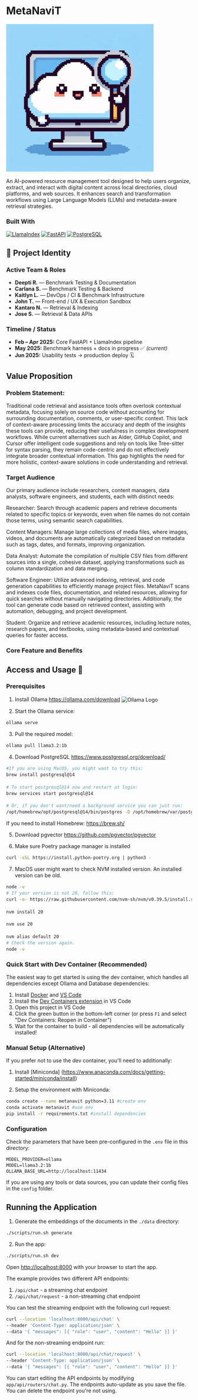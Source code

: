 # MetaNaviT
![alt text](https://github.com/klaurie/MetaNaviT/blob/main/.frontend/public/metanavit.jpeg?raw=true)

An AI-powered resource management tool designed to help users organize, extract, and interact with digital content across local directories, cloud platforms, and web sources. It enhances search and transformation workflows using Large Language Models (LLMs) and metadata-aware retrieval strategies.

### Built With

[![LlamaIndex](https://img.shields.io/badge/LlamaIndex-5D3FD3?style=for-the-badge)](https://www.llamaindex.ai/)
[![FastAPI](https://img.shields.io/badge/FastAPI-009688?style=for-the-badge)](https://fastapi.tiangolo.com/)
[![PostgreSQL](https://img.shields.io/badge/PostgreSQL-336791?style=for-the-badge)](https://www.postgresql.org/)


## 📌 Project Identity

### Active Team & Roles
- **Deepti R.** — Benchmark Testing & Documentation  
- **Carlana S.** — Benchmark Testing & Backend  
- **Kaitlyn L.** — DevOps / CI & Benchmark Infrastructure  
- **John T.** — Front-end / UX & Execution Sandbox  
- **Kantaro N.** — Retrieval & Indexing  
- **Jose S.** — Retrieval & Data APIs  

### Timeline / Status
- **Feb – Apr 2025:** Core FastAPI + LlamaIndex pipeline  
- **May 2025:** Benchmark harness + docs in progress ✅ *(current)*  
- **Jun 2025:** Usability tests → production deploy 🗓️  

## Value Proposition


### Problem Statement:
Traditional code retrieval and assistance tools often overlook contextual metadata, focusing solely on source code without accounting for surrounding documentation, comments, or user-specific context. This lack of context-aware processing limits the accuracy and depth of the insights these tools can provide, reducing their usefulness in complex development workflows. While current alternatives such as Aider, GitHub Copilot, and Cursor offer intelligent code suggestions and rely on tools like Tree-sitter for syntax parsing, they remain code-centric and do not effectively integrate broader contextual information. This gap highlights the need for more holistic, context-aware solutions in code understanding and retrieval.

### Target Audience
Our primary audience include researchers, content managers, data analysts, software engineers, and students, each with distinct needs:

Researcher: Search through academic papers and retrieve documents related to specific topics or keywords, even when file names do not contain those terms, using semantic search capabilities.

Content Managers: Manage large collections of media files, where images, videos, and documents are automatically categorized based on metadata such as tags, dates, and formats, improving organization.

Data Analyst: Automate the compilation of multiple CSV files from different sources into a single, cohesive dataset, applying transformations such as column standardization and data merging.

Software Engineer: Utilize advanced indexing, retrieval, and code generation capabilities to efficiently manage project files. MetaNaviT scans and indexes code files, documentation, and related resources, allowing for quick searches without manually navigating directories. Additionally, the tool can generate code based on retrieved context, assisting with automation, debugging, and project development.

Student: Organize and retrieve academic resources, including lecture notes, research papers, and textbooks, using metadata-based and contextual queries for faster access.


### Core Feature and Benefits

## Access and Usage 📘

### Prerequisites

1. Install Ollama https://ollama.com/download  <img src="https://ollama.com/public/assets/c889cc0d-cb83-4c46-a98e-0d0e273151b9/42f6b28d-9117-48cd-ac0d-44baaf5c178e.png" alt="Ollama Logo" width="20" style="vertical-align: middle;" />

2. Start the Ollama service:
```bash
ollama serve
```

3. Pull the required model:
```bash
ollama pull llama3.2:1b
```

4. Download PostgreSQL 
    https://www.postgresql.org/download/

```bash
#If you are using MacOS, you might want to try this:
brew install postgresql@14

# To start postgresql@14 now and restart at login:
brew services start postgresql@14

# Or, if you don't want/need a background service you can just run:
/opt/homebrew/opt/postgresql@14/bin/postgres -D /opt/homebrew/var/postgresql@14
```
If you need to install Homebrew: https://brew.sh/

5. Download pgvector
    https://github.com/pgvector/pgvector 

6. Make sure Poetry package manager is installed
```bash
curl -sSL https://install.python-poetry.org | python3 -
```

7. MacOS user might want to check NVM installed version. An installed version can be old.
```bash
node -v
# If your version is not 20, follow this:
curl -o- https://raw.githubusercontent.com/nvm-sh/nvm/v0.39.5/install.sh | bash

nvm install 20

nvm use 20

nvm alias default 20
# Check the version again.
node -v
```

### Quick Start with Dev Container (Recommended)

The easiest way to get started is using the dev container, which handles all dependencies except Ollama and Database dependencies:

1. Install [Docker](https://www.docker.com/products/docker-desktop/) and [VS Code](https://code.visualstudio.com/)
2. Install the [Dev Containers extension](https://marketplace.visualstudio.com/items?itemName=ms-vscode-remote.remote-containers) in VS Code
3. Open this project in VS Code
4. Click the green button in the bottom-left corner (or press `F1` and select "Dev Containers: Reopen in Container")
5. Wait for the container to build - all dependencies will be automatically installed!

### Manual Setup (Alternative)

If you prefer not to use the dev container, you'll need to additionally:

1. Install [Miniconda] (https://www.anaconda.com/docs/getting-started/miniconda/install) 

2. Setup the environment with Miniconda:

```bash
conda create --name metanavit python=3.11 #create env
conda activate metanavit #use env
pip install -r requirements.txt #install dependencies
```

### Configuration

Check the parameters that have been pre-configured in the `.env` file in this directory:
```env
MODEL_PROVIDER=ollama
MODEL=llama3.2:1b
OLLAMA_BASE_URL=http://localhost:11434
```

If you are using any tools or data sources, you can update their config files in the `config` folder.

## Running the Application

1. Generate the embeddings of the documents in the `./data` directory:
```bash
./scripts/run.sh generate
```

2. Run the app:
```bash
./scripts/run.sh dev
```

Open [http://localhost:8000](http://localhost:8000) with your browser to start the app.

The example provides two different API endpoints:

1. `/api/chat` - a streaming chat endpoint
2. `/api/chat/request` - a non-streaming chat endpoint

You can test the streaming endpoint with the following curl request:

```bash
curl --location 'localhost:8000/api/chat' \
--header 'Content-Type: application/json' \
--data '{ "messages": [{ "role": "user", "content": "Hello" }] }'
```

And for the non-streaming endpoint run:

```bash
curl --location 'localhost:8000/api/chat/request' \
--header 'Content-Type: application/json' \
--data '{ "messages": [{ "role": "user", "content": "Hello" }] }'
```

You can start editing the API endpoints by modifying `app/api/routers/chat.py`. The endpoints auto-update as you save the file. You can delete the endpoint you're not using.
